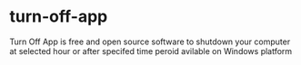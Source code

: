 # turn-off-app
Turn Off App is free and open source software to shutdown your computer at selected hour or after specifed time peroid avilable on Windows platform

